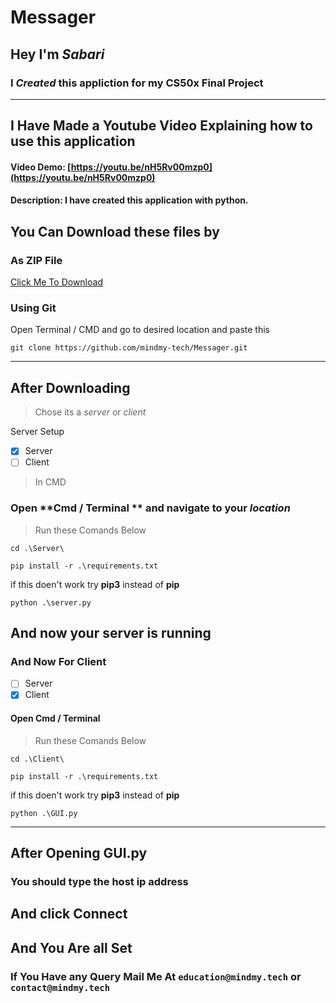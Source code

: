 # Messager

## Hey I'm *Sabari* 

### I *Created* this appliction for my CS50x Final Project 

---

## I Have Made a Youtube Video Explaining how to use this application 


#### Video Demo:  [https://youtu.be/nH5Rv00mzp0](https://youtu.be/nH5Rv00mzp0)
#### Description: I have created this application with python.

## You Can Download these files by 

### As ZIP File
[Click Me To  Download](https://github.com/mindmy-tech/Messager/archive/refs/heads/main.zip)

### Using Git 
Open Terminal / CMD and go to desired location and paste this 

`git clone https://github.com/mindmy-tech/Messager.git `

---

## After Downloading 

> Chose its a *server* or *client* 

 Server Setup

- [x] Server 
- [ ] Client

> In CMD

### Open **Cmd / Terminal ** and navigate to your *location* 

> Run these Comands Below

`cd .\Server\`

`pip install -r .\requirements.txt`

 if this doen't work try **pip3** instead of **pip**

`python .\server.py`


## And now your server is running 


### And Now For Client

- [ ] Server 
- [x] Client

#### Open Cmd / Terminal 

> Run these Comands Below

`cd .\Client\`

`pip install -r .\requirements.txt`

if this doen't work try **pip3** instead of **pip**

`python .\GUI.py`

--- 

## After Opening GUI.py 

### You should type the host ip address

## And click Connect 

## And You Are all Set 

### If You Have any Query Mail Me At `education@mindmy.tech` or `contact@mindmy.tech`